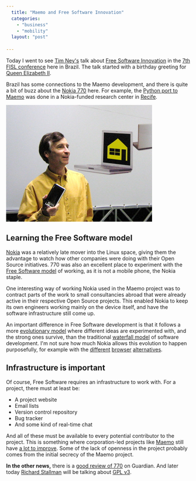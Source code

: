 ```yaml
---
  title: "Maemo and Free Software Innovation"
  categories: 
    - "business"
    - "mobility"
  layout: "post"

---
```

Today I went to see [Tim Ney's][2] talk about [Free Software Innovation][3] in the [7th FISL conference][4] here in Brazil. The talk started with a birthday greeting for [Queen Elizabeth II][1].

Brazil has some connections to the Maemo development, and there is quite a bit of buzz about the [Nokia 770][9] here. For example, the [Python port to Maemo][10] was done in a Nokia-funded research center in [Recife][17].

![Tim showing the Nokia 770](/files/Tim_FISL_Maemo.jpg)

## Learning the Free Software model

[Nokia][13] was a relatively late mover into the Linux space, giving them the advantage to watch how other companies were doing with their Open Source initiatives. 770 was also an excellent place to experiment with the [Free Software model][11] of working, as it is not a mobile phone, the Nokia staple.

One interesting way of working Nokia used in the Maemo project was to contract parts of the work to small consultancies abroad that were already active in their respective Open Source projects. This enabled Nokia to keep its own engineers working mainly on the device itself, and have the software infrastructure still come up.

An important difference in Free Software development is that it follows a more [evolutionary model][12] where different ideas are experimented with, and the strong ones survive, than the traditional [waterfall model][6] of software development. I'm not sure how much Nokia allows this evolution to happen purposefully, for example with the [different][14] [browser][15] [alternatives][16].

## Infrastructure is important

Of course, Free Software requires an infrastructure to work with. For a project, there must at least be:

- A project website
- Email lists
- Version control repository
- Bug tracker
- And some kind of real-time chat

And all of these must be available to every potential contributor to the project. This is something where corporation-led projects like [Maemo][8] still have [a lot to improve][7]. Some of the lack of openness in the project probably comes from the initial secrecy of the Maemo project.

__In the other news,__ there is a [good review of 770][18] on Guardian. And later today [Richard Stallman][5] will be talking about [GPL v3][19].

[1]: http://en.wikipedia.org/wiki/Elizabeth_II_of_the_United_Kingdom
[2]: http://www.linuxgreenhouse.org/blog/tim/
[3]: http://fisl.softwarelivre.org/7.0/papers/pub/programacao/501
[4]: http://fisl.softwarelivre.org/7.0/
[5]: http://en.wikipedia.org/wiki/Richard_Stallman
[6]: http://www.buzzle.com/editorials/3-13-2005-67039.asp
[7]: http://www.cgeo.net/carlos/blog/?p=8
[8]: http://www.maemo.org/
[9]: http://www.nokia.com/770
[10]: http://pymaemo.sourceforge.net/cgi-bin/moin.cgi/
[11]: http://en.wikipedia.org/wiki/Free_Software
[12]: http://hbswk.hbs.edu/item.jhtml?id=2201&t=technology
[13]: http://www.nokia.com/
[14]: http://handhelds.org/~philippe/gpe-mini-browser-maemo.png
[15]: http://www.opera.com/
[16]: http://tonikitoo.blogspot.com/2006/01/just-little-taste-of-manaos-update.html
[17]: http://en.wikipedia.org/wiki/Recife
[18]: http://technology.guardian.co.uk/weekly/story/0,,1756692,00.html
[19]: http://arstechnica.com/news.ars/post/20060111-5956.html